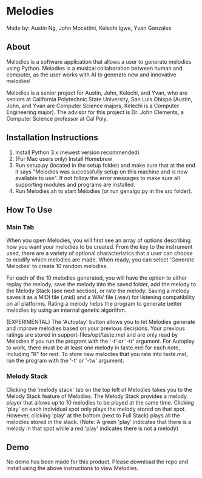 # Melodies
Made by: Austin Ng, John Mocettini, Kelechi Igwe, Yvan Gonzales

## About
Melodies is a software application that allows a user to generate melodies using Python. Melodies is a musical collaboration between human and computer, as the user works with AI to generate new and innovative melodies!

Melodies is a senior project for Austin, John, Kelechi, and Yvan, who are seniors at California Polytechnic State University, San Luis Obispo (Austin, John, and Yvan are Computer Science majors, Kelechi is a Computer Engineering major). The advisor for this project is Dr. John Clements, a Computer Science professor at Cal Poly.

## Installation Instructions
1. Install Python 3.x (newest version recommended)
2. (For Mac users only) Install Homebrew
3. Run setup.py (located in the setup folder) and make sure that at the end it says "Melodies was successfully setup on this machine and is now available to use". If not follow the error messages to make sure all supporting modules and programs are installed.
4. Run Melodies.sh to start Melodies (or run genalgo.py in the src folder).

## How To Use
### Main Tab
When you open Melodies, you will first see an array of options describing how you want your melodies to be created. From the key to the instrument used, there are a variety of optional characteristics that a user can choose to modify which melodies are made. When ready, you can select 'Generate Melodies' to create 10 random melodies.

For each of the 10 melodies generated, you will have the option to either replay the melody, save the melody into the saved folder, add the melody to the Melody Stack (see next section), or rate the melody. Saving a melody saves it as a MIDI file (.mid) and a WAV file (.wav) for listening compatibility on all platforms. Rating a melody helps the program to generate better melodies by using an internal genetic algorithm.

(EXPERIMENTAL) The 'Autoplay' button allows you to let Melodies generate and improve melodies based on your previous decisions. Your previous ratings are stored in support-files/opt/taste.mel and are only read by Melodies if you run the program with the '-t' or '-tr' argument. For Autoplay to work, there must be at least one melody in taste.mel for each note, including "R" for rest. To store new melodies that you rate into taste.mel, run the program with the '-t' or '-tw' argument.

### Melody Stack
Clicking the 'melody stack' tab on the top left of Melodies takes you to the Melody Stack feature of Melodies. The Melody Stack provides a melody player that allows up to 10 melodies to be played at the same time. Clicking 'play' on each individual spot only plays the melody stored on that spot. However, clicking 'play' at the bottom (next to Full Stack) plays all the melodies stored in the stack. (Note: A green 'play' indicates that there is a melody in that spot while a red 'play' indicates there is not a melody)
  
## Demo
No demo has been made for this product. Please download the repo and install using the above instructions to view Melodies.
